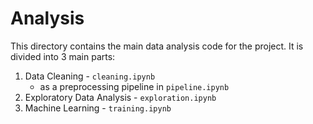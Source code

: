 # Analysis
This directory contains the main data analysis code for the project. It is divided into 3 main parts:
1. Data Cleaning - `cleaning.ipynb`
   * as a preprocessing pipeline in `pipeline.ipynb`
2. Exploratory Data Analysis - `exploration.ipynb`
3. Machine Learning - `training.ipynb`